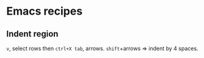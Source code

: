 Emacs recipes
=============

Indent region
-------------

`v`, select rows then `ctrl+X tab`, arrows. `shift`+arrows => indent by 4 spaces.
